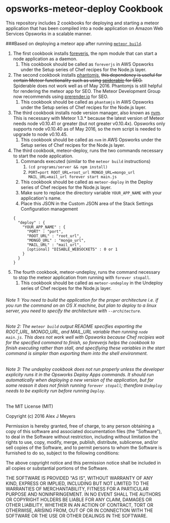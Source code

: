 opsworks-meteor-deploy Cookbook
===============================

This repository includes 2 cookbooks for deploying and starting a meteor application that has been compiled into a node application on Amazon Web Services Opsworks in a scalable manner.


###Based on deploying a meteor app after running [`meteor build`](https://www.meteor.com/isobuild).  


1. The first cookbook installs [foreverjs](https://github.com/foreverjs/forever), the npm module that can start a node application as a daemon.
	1. This cookbook should be called as `foreverjs` in AWS Opsworks under the Setup series of Chef recipes for the Node.js layer.
2. The second cookbook installs [phantomjs](http://phantomjs.org/), ~~this dependency is useful for certain Meteor functionality such as using [spiderable](https://atmospherejs.com/meteor/spiderable) for SEO.~~ Spiderable does not work well as of May 2016.  Phantomjs is still helpful for rendering the meteor app for SEO.  The Meteor Development Group now recommends using [prerender.io](https://prerender.io/) for SEO.
	1. This cookbook should be called as `phantomjs` in AWS Opsworks under the Setup series of Chef recipes for the Node.js layer.
3. The third cookbook installs node version manager, also known as [nvm](https://github.com/creationix/nvm).  This is necessary with Meteor 1.3.* because the latest version of Meteor needs node v0.10.41 or greater (but not greater v0.10.4x).  Opsworks only supports node v0.10.40 as of May 2016, so the nvm script is needed to upgrade to node v0.10.45.
	1. This cookbook should be called as `nvm` in AWS Opsworks under the Setup series of Chef recipes for the Node.js layer.
4. The third cookbook, meteor-deploy, runs the two commands necessary to start the node application. 
	1. Commands executed (similar to the `meteor build` instructions)
		1. `(cd programs/server && npm install)`
		2. `PORT=port ROOT_URL=root_url MONGO_URL=mongo_url MAIL_URL=mail_url forever start main.js`
	2. This cookbook should be called as `meteor-deploy` in the Deploy series of Chef recipes for the Node.js layer. 
	3. Make sure to replace the directory variable `YOUR_APP_NAME` with your application's name. 
	4. Place this JSON in the Custom JSON area of the Stack Settings Configuration management
	```
	{
	  "deploy" : {
	    "YOUR_APP_NAME" : {
	      "PORT" : "port",
	      "ROOT_URL" : "root_url",
	      "MONGO_URL" : "mongo_url",
	      "MAIL_URL" : "mail_url",
	      [optional] "DISABLE_WEBSOCKETS" : 0 or 1
	    }
	  }
	}
	```
5. The fourth cookbook, meteor-undeploy, runs the command necessary to stop the meteor application from running with `forever stopall`.
	1. This cookbook should be called as `meteor-undeploy` in the Undeploy series of Chef recipes for the Node.js layer. 

		  
###### Note 1: You need to build the application for the proper architecture i.e. if you run the command on an OS X machine, but plan to deploy to a linux server, you need to specify the architecture with `--architecture`.


###### Note 2: The `meteor build` output README specifies exporting the ROOT_URL, MONGO_URL, and MAIL_URL variable then running `node main.js`.  This does not work well with Opsworks because Chef recipies wait for the specified command to finish, so foreverjs helps the cookbook to finish executing rather than stall, and specifiying these variables in the start command is simpler than exporting them into the shell environment.

###### Note 3: The undeploy cookbook does not run properly unless the developer explicity runs it in the Opsworks Deploy Apps commands.  It should run automatically when deploying a new version of the application, but for some reason it does not finish running `forever stopall`; therefore `Undeploy` needs to be explicity run before running `Deploy`.



The MIT License (MIT)

Copyright (c) 2016 Alex J Meyers

Permission is hereby granted, free of charge, to any person obtaining a copy
of this software and associated documentation files (the "Software"), to deal
in the Software without restriction, including without limitation the rights
to use, copy, modify, merge, publish, distribute, sublicense, and/or sell
copies of the Software, and to permit persons to whom the Software is
furnished to do so, subject to the following conditions:

The above copyright notice and this permission notice shall be included in
all copies or substantial portions of the Software.

THE SOFTWARE IS PROVIDED "AS IS", WITHOUT WARRANTY OF ANY KIND, EXPRESS OR
IMPLIED, INCLUDING BUT NOT LIMITED TO THE WARRANTIES OF MERCHANTABILITY,
FITNESS FOR A PARTICULAR PURPOSE AND NONINFRINGEMENT. IN NO EVENT SHALL THE
AUTHORS OR COPYRIGHT HOLDERS BE LIABLE FOR ANY CLAIM, DAMAGES OR OTHER
LIABILITY, WHETHER IN AN ACTION OF CONTRACT, TORT OR OTHERWISE, ARISING FROM,
OUT OF OR IN CONNECTION WITH THE SOFTWARE OR THE USE OR OTHER DEALINGS IN
THE SOFTWARE.
